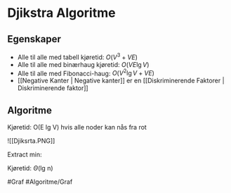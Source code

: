 # Djikstra Algoritme

## Egenskaper
-	Alle til alle med tabell kjøretid: $O(V^3+VE)$
-	Alle til alle med binærhaug kjøretid: $O(VE\lg V)$
-	Alle til alle med Fibonacci-haug: $O(V^2\lg V+VE)$
-	[[Negative Kanter | Negative kanter]] er en
[[Diskriminerende Faktorer | Diskriminerende faktor]]


## Algoritme
Kjøretid: O(E lg V) hvis alle noder kan nås fra rot

![[Djiksrta.PNG]]

Extract min:

Kjøretid: $\Theta$(lg n)

#Graf
#Algoritme/Graf